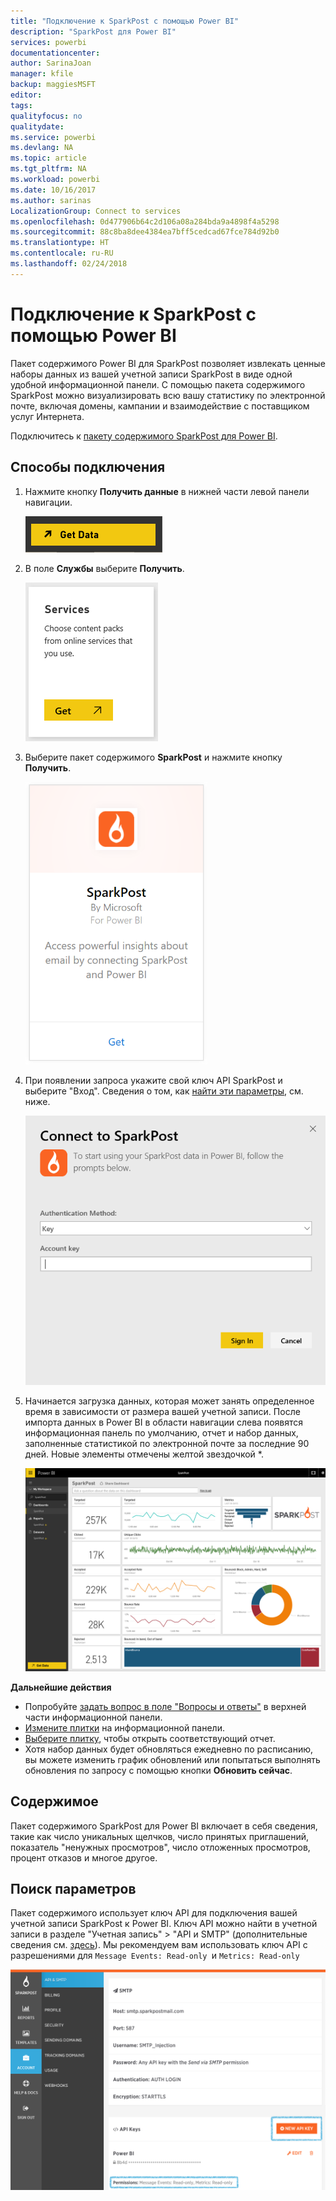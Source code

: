 ```yaml
---
title: "Подключение к SparkPost с помощью Power BI"
description: "SparkPost для Power BI"
services: powerbi
documentationcenter: 
author: SarinaJoan
manager: kfile
backup: maggiesMSFT
editor: 
tags: 
qualityfocus: no
qualitydate: 
ms.service: powerbi
ms.devlang: NA
ms.topic: article
ms.tgt_pltfrm: NA
ms.workload: powerbi
ms.date: 10/16/2017
ms.author: sarinas
LocalizationGroup: Connect to services
ms.openlocfilehash: 0d477906b64c2d106a08a284bda9a4898f4a5298
ms.sourcegitcommit: 88c8ba8dee4384ea7bff5cedcad67fce784d92b0
ms.translationtype: HT
ms.contentlocale: ru-RU
ms.lasthandoff: 02/24/2018
---
```

# <a name="connect-to-sparkpost-with-power-bi"></a>Подключение к SparkPost с помощью Power BI
Пакет содержимого Power BI для SparkPost позволяет извлекать ценные наборы данных из вашей учетной записи SparkPost в виде одной удобной информационной панели. С помощью пакета содержимого SparkPost можно визуализировать всю вашу статистику по электронной почте, включая домены, кампании и взаимодействие с поставщиком услуг Интернета.

Подключитесь к [пакету содержимого SparkPost для Power BI](https://app.powerbi.com/getdata/services/spark-post).

## <a name="how-to-connect"></a>Способы подключения
1. Нажмите кнопку **Получить данные** в нижней части левой панели навигации.
   
   ![](media/service-connect-to-sparkpost/getdata.png)
2. В поле **Службы** выберите **Получить**.
   
   ![](media/service-connect-to-sparkpost/services.png)
3. Выберите пакет содержимого **SparkPost** и нажмите кнопку **Получить**. 
   
   ![](media/service-connect-to-sparkpost/sparkpost.png)
4. При появлении запроса укажите свой ключ API SparkPost и выберите "Вход". Сведения о том, как [найти эти параметры](#FindingParams), см. ниже.
   
   ![](media/service-connect-to-sparkpost/creds.png)
5. Начинается загрузка данных, которая может занять определенное время в зависимости от размера вашей учетной записи. После импорта данных в Power BI в области навигации слева появятся информационная панель по умолчанию, отчет и набор данных, заполненные статистикой по электронной почте за последние 90 дней. Новые элементы отмечены желтой звездочкой \*.
   
   ![](media/service-connect-to-sparkpost/dashboard.png)

**Дальнейшие действия**

* Попробуйте [задать вопрос в поле "Вопросы и ответы"](power-bi-q-and-a.md) в верхней части информационной панели.
* [Измените плитки](service-dashboard-edit-tile.md) на информационной панели.
* [Выберите плитку](service-dashboard-tiles.md), чтобы открыть соответствующий отчет.
* Хотя набор данных будет обновляться ежедневно по расписанию, вы можете изменить график обновлений или попытаться выполнять обновления по запросу с помощью кнопки **Обновить сейчас**.

## <a name="whats-included"></a>Содержимое
Пакет содержимого SparkPost для Power BI включает в себя сведения, такие как число уникальных щелчков, число принятых приглашений, показатель "ненужных просмотров", число отложенных просмотров, процент отказов и многое другое.

<a name="FindingParams"></a>

## <a name="finding-parameters"></a>Поиск параметров
Пакет содержимого использует ключ API для подключения вашей учетной записи SparkPost к Power BI. Ключ API можно найти в учетной записи в разделе "Учетная запись" \> "API и SMTP" (дополнительные сведения см. [здесь](https://support.sparkpost.com/customer/portal/articles/1933377-create-api-keys)). Мы рекомендуем вам использовать ключ API с разрешениями для `Message Events: Read-only `и `Metrics: Read-only`

![](media/service-connect-to-sparkpost/sparkpost1.png)

